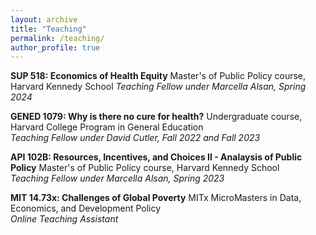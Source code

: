 ```yaml
---
layout: archive
title: "Teaching"
permalink: /teaching/
author_profile: true
---
```


**SUP 518: Economics of Health Equity** Master's of Public Policy course, Harvard Kennedy School 
*Teaching Fellow under Marcella Alsan, Spring 2024* 

**GENED 1079: Why is there no cure for health?** Undergraduate course, Harvard College Program in General Education  
*Teaching Fellow under David Cutler, Fall 2022 and Fall 2023*

**API 102B: Resources, Incentives, and Choices II - Analaysis of Public Policy** Master's of Public Policy course, Harvard Kennedy School  
*Teaching Fellow under Marcella Alsan, Spring 2023*

**MIT 14.73x: Challenges of Global Poverty** MITx MicroMasters in Data, Economics, and Development Policy  
*Online Teaching Assistant*